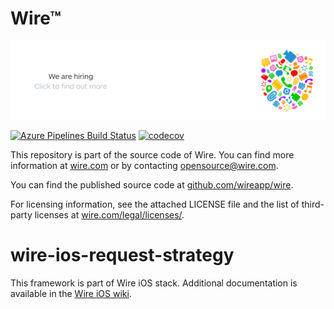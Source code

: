 # Wire™

[![Wire logo](https://github.com/wireapp/wire/blob/master/assets/header-small.png?raw=true)](https://wire.com/jobs/)

[![Azure Pipelines Build Status](https://dev.azure.com/wireswiss/Wire%20iOS/_apis/build/status/Frameworks/wire-ios-request-strategy?branchName=develop)](https://dev.azure.com/wireswiss/Wire%20iOS/_build/latest?definitionId=30&branchName=develop) [![codecov](https://codecov.io/gh/wireapp/wire-ios-request-strategy/branch/develop/graph/badge.svg)](https://codecov.io/gh/wireapp/wire-ios-request-strategy)

This repository is part of the source code of Wire. You can find more information at [wire.com](https://wire.com) or by contacting opensource@wire.com.

You can find the published source code at [github.com/wireapp/wire](https://github.com/wireapp/wire).

For licensing information, see the attached LICENSE file and the list of third-party licenses at [wire.com/legal/licenses/](https://wire.com/legal/licenses/).

# wire-ios-request-strategy

This framework is part of Wire iOS stack. Additional documentation is available in the [Wire iOS wiki](https://github.com/wireapp/wire-ios/wiki).
